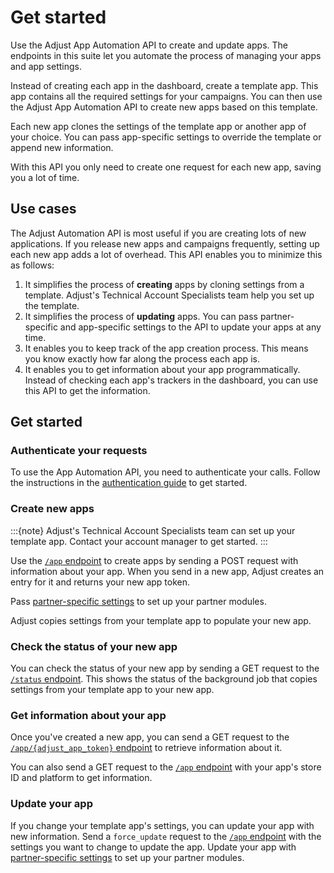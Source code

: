 # Get started

Use the Adjust App Automation API to create and update apps. The endpoints in this suite let you automate the process of managing your apps and app settings.

Instead of creating each app in the dashboard, create a template app. This app contains all the required settings for your campaigns. You can then use the Adjust App Automation API to create new apps based on this template.

Each new app clones the settings of the template app or another app of your choice. You can pass app-specific settings to override the template or append new information.

With this API you only need to create one request for each new app, saving you a lot of time.

## Use cases

The Adjust Automation API is most useful if you are creating lots of new applications. If you release new apps and campaigns frequently, setting up each new app adds a lot of overhead. This API enables you to minimize this as follows:

1. It simplifies the process of **creating** apps by cloning settings from a template. Adjust's Technical Account Specialists team help you set up the template.
2. It simplifies the process of **updating** apps. You can pass partner-specific and app-specific settings to the API to update your apps at any time.
3. It enables you to keep track of the app creation process. This means you know exactly how far along the process each app is.
4. It enables you to get information about your app programmatically. Instead of checking each app's trackers in the dashboard, you can use this API to get the information.

## Get started

### Authenticate your requests

To use the App Automation API, you need to authenticate your calls. Follow the instructions in the [authentication guide](authentication.md) to get started.

### Create new apps

:::{note}
Adjust's Technical Account Specialists team can set up your template app. Contact your account manager to get started.
:::

Use the [`/app` endpoint](app-endpoint.md) to create apps by sending a POST request with information about your app. When you send in a new app, Adjust creates an entry for it and returns your new app token.

Pass [partner-specific settings](channel-setup.md) to set up your partner modules.

Adjust copies settings from your template app to populate your new app.

### Check the status of your new app

You can check the status of your new app by sending a GET request to the [`/status` endpoint](status-endpoint.md). This shows the status of the background job that copies settings from your template app to your new app.

### Get information about your app

Once you've created a new app, you can send a GET request to the [`/app/{adjust_app_token}` endpoint](app-endpoint.md#app-token-parameters) to retrieve information about it.

You can also send a GET request to the [`/app` endpoint](app-endpoint.md) with your app's store ID and platform to get information.

### Update your app

If you change your template app's settings, you can update your app with new information. Send a `force_update` request to the [`/app` endpoint](app-endpoint.md) with the settings you want to change to update the app. Update your app with [partner-specific settings](channel-setup.md) to set up your partner modules.
